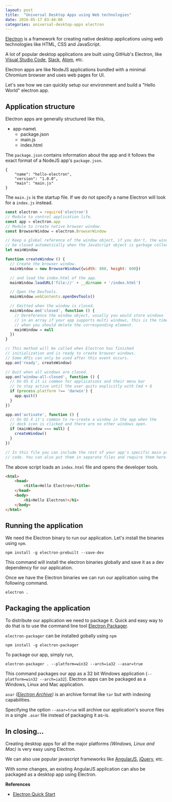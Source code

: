 ```yaml
---
layout: post
title:  "Universal Desktop Apps using Web technologies"
date: 2016-05-17 03:44:00
categories: universal-desktop-apps electron
---
```


[Electron](http://electron.atom.io) is a framework for creating native desktop applications using web technologies like HTML, CSS and JavaScript.

A lot of popular desktop applications are built using GitHub's Electron, like [Visual Studio Code](https://code.visualstudio.com/), [Slack](https://slack.com/), [Atom](https://atom.io/), etc.

Electron apps are like NodeJS applications bundled with a minimal Chromium browser and uses web pages for UI.

Let's see how we can quickly setup our environment and build a "Hello World" electron app.

## Application structure

 Electron apps are generally structured like this,
 
  * app-name\
    * package.json
    * main.js
    * index.html

The ```package.json``` contains information about the app and it follows the exact format of a NodeJS app's ```package.json```.

```
{
    "name": "hello-electron",
    "version": "1.0.0",
    "main": "main.js"
}
``` 

The ```main.js``` is the startup file. If we do not specify a name Electron will look for a ```index.js``` instead.

```javascript
const electron = require('electron')
// Module to control application life.
const app = electron.app
// Module to create native browser window.
const BrowserWindow = electron.BrowserWindow

// Keep a global reference of the window object, if you don't, the window will
// be closed automatically when the JavaScript object is garbage collected.
let mainWindow

function createWindow () {
  // Create the browser window.
  mainWindow = new BrowserWindow({width: 800, height: 600})

  // and load the index.html of the app.
  mainWindow.loadURL('file://' + __dirname + '/index.html')

  // Open the DevTools.
  mainWindow.webContents.openDevTools()

  // Emitted when the window is closed.
  mainWindow.on('closed', function () {
    // Dereference the window object, usually you would store windows
    // in an array if your app supports multi windows, this is the time
    // when you should delete the corresponding element.
    mainWindow = null
  })
}

// This method will be called when Electron has finished
// initialization and is ready to create browser windows.
// Some APIs can only be used after this event occurs.
app.on('ready', createWindow)

// Quit when all windows are closed.
app.on('window-all-closed', function () {
  // On OS X it is common for applications and their menu bar
  // to stay active until the user quits explicitly with Cmd + Q
  if (process.platform !== 'darwin') {
    app.quit()
  }
})

app.on('activate', function () {
  // On OS X it's common to re-create a window in the app when the
  // dock icon is clicked and there are no other windows open.
  if (mainWindow === null) {
    createWindow()
  }
})

// In this file you can include the rest of your app's specific main process
// code. You can also put them in separate files and require them here.
```

The above script loads an ```index.html``` file and opens the developer tools.

```html
<html>
    <head>
        <title>Hello Electron</title>
    </head>
    <body>
        <h1>Hello Electron!</h1>
    </body>
</html>
```

## Running the application

We need the Electron binary to run our application. Let's install the binaries using ```npm```.

```
npm install -g electron-prebuilt --save-dev
```

This command will install the electron binaries globally and save it as a dev dependency for our application.

Once we have the Electron binaries we can run our application using the following command.

```
electron .
```  

## Packaging the application

To distribute our application we need to package it. Quick and easy way to do that is to use the command line tool [Electron Packager](https://github.com/electron-userland/electron-packager).

```electron-packager``` can be installed gobally using ```npm```

```
npm install -g electron-packager
```

To package our app, simply run,

```
electron-packager . --platform=win32 --arch=ia32 --asar=true
```

This command packages our app as a 32 bit Windows application (```--platform=win32 --arch=ia32```).
Electron apps can be packaged as a Windows, Linux and Mac application.

```asar``` *([Electron Archive](https://github.com/electron/asar))* is an archive format like ```tar``` but with indexing capabilities.
 
Specifying the option ```--asar=true``` will archive our application's source files in a single ```.asar``` file instead of packaging it as-is.

## In closing...

Creating desktop apps for all the major platforms *(Windows, Linux and Mac)* is very easy using Electron. 

We can also use popular javascript frameworks like [AngularJS](https://angularjs.org/), [jQuery](http://jquery.com/), etc.

With some changes, an existing AngularJS application can also be packaged as a desktop app using Electron.
        

**References**

 - [Electron Quick Start](http://electron.atom.io/docs/tutorial/quick-start/)
  